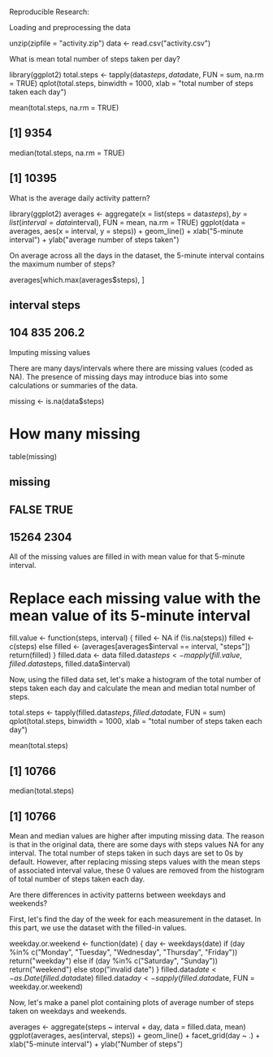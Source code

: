 Reproducible Research:

Loading and preprocessing the data

unzip(zipfile = "activity.zip")
data <- read.csv("activity.csv")

What is mean total number of steps taken per day?

library(ggplot2)
total.steps <- tapply(data$steps, data$date, FUN = sum, na.rm = TRUE)
qplot(total.steps, binwidth = 1000, xlab = "total number of steps taken each day")

mean(total.steps, na.rm = TRUE)
## [1] 9354
median(total.steps, na.rm = TRUE)
## [1] 10395

What is the average daily activity pattern?

library(ggplot2)
averages <- aggregate(x = list(steps = data$steps), by = list(interval = data$interval), 
    FUN = mean, na.rm = TRUE)
ggplot(data = averages, aes(x = interval, y = steps)) + geom_line() + xlab("5-minute interval") + 
    ylab("average number of steps taken")
    
On average across all the days in the dataset, the 5-minute interval contains the maximum number of steps?

averages[which.max(averages$steps), ]
##     interval steps
## 104      835 206.2

Imputing missing values

There are many days/intervals where there are missing values (coded as NA). The presence of missing days may introduce bias into some calculations or summaries of the data.

missing <- is.na(data$steps)

# How many missing
table(missing)
## missing
## FALSE  TRUE 
## 15264  2304

All of the missing values are filled in with mean value for that 5-minute interval.

# Replace each missing value with the mean value of its 5-minute interval

fill.value <- function(steps, interval) {
    filled <- NA
    if (!is.na(steps)) 
        filled <- c(steps) else filled <- (averages[averages$interval == interval, "steps"])
    return(filled)
}
filled.data <- data
filled.data$steps <- mapply(fill.value, filled.data$steps, filled.data$interval)

Now, using the filled data set, let's make a histogram of the total number of steps taken each day and calculate the mean and median total number of steps.

total.steps <- tapply(filled.data$steps, filled.data$date, FUN = sum)
qplot(total.steps, binwidth = 1000, xlab = "total number of steps taken each day")

mean(total.steps)
## [1] 10766
median(total.steps)
## [1] 10766

Mean and median values are higher after imputing missing data. The reason is that in the original data, there are some days with steps values NA for any interval. The total number of steps taken in such days are set to 0s by default. However, after replacing missing steps values with the mean steps of associated interval value, these 0 values are removed from the histogram of total number of steps taken each day.

Are there differences in activity patterns between weekdays and weekends?

First, let's find the day of the week for each measurement in the dataset. In this part, we use the dataset with the filled-in values.

weekday.or.weekend <- function(date) {
    day <- weekdays(date)
    if (day %in% c("Monday", "Tuesday", "Wednesday", "Thursday", "Friday")) 
        return("weekday") else if (day %in% c("Saturday", "Sunday")) 
        return("weekend") else stop("invalid date")
}
filled.data$date <- as.Date(filled.data$date)
filled.data$day <- sapply(filled.data$date, FUN = weekday.or.weekend)

Now, let's make a panel plot containing plots of average number of steps taken on weekdays and weekends.

averages <- aggregate(steps ~ interval + day, data = filled.data, mean)
ggplot(averages, aes(interval, steps)) + geom_line() + facet_grid(day ~ .) + 
    xlab("5-minute interval") + ylab("Number of steps")
